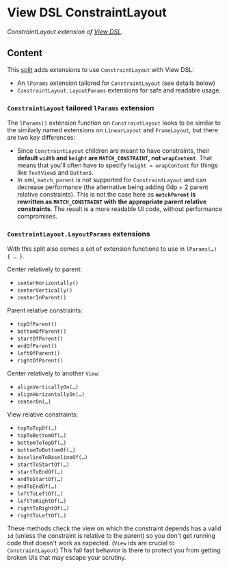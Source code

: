 # View DSL ConstraintLayout

*ConstraintLayout extension of [View DSL](../viewdsl).*

## Content

This [split](../README.md#what-is-a-split "What is a split in Splitties?")
adds extensions to use `ConstraintLayout` with View DSL:
* An `lParams` extension tailored for `ConstraintLayout` (see details below)
* `ConstraintLayout.LayoutParams` extensions for safe and readable usage.

### `ConstraintLayout` tailored `lParams` extension

The `lParams()` extension function on `ConstraintLayout` looks to be similar
to the similarly named extensions on `LinearLayout` and `FrameLayout`, but
there are two key differences:
* Since `ConstraintLayout` children are meant to have constraints, their
**default `width` and `height` are `MATCH_CONSTRAINT`, not `wrapContent`**.
That means that you'll often have to specify `height = wrapContent` for
things like `TextView`s and `Button`s.
* In xml, `match_parent` is not supported for `ConstraintLayout` and can
decrease performance (the alternative being adding 0dp + 2 parent relative
constraints). This is not the case here as **`matchParent` is rewritten as
`MATCH_CONSTRAINT` with the appropriate parent relative constraints**. The
result is a more readable UI code, without performance compromises.

### `ConstraintLayout.LayoutParams` extensions

With this split also comes a set of extension functions to use in
`lParams(…) { … }`.

Center relatively to parent:
* `centerHorizontally()`
* `centerVertically()`
* `centerInParent()`

Parent relative constraints:
* `topOfParent()`
* `bottomOfParent()`
* `startOfParent()`
* `endOfParent()`
* `leftOfParent()`
* `rightOfParent()`

Center relatively to another `View`:
* `alignVerticallyOn(…)`
* `alignHorizontallyOn(…)`
* `centerOn(…)`

View relative constraints:
* `topToTopOf(…)`
* `topToBottomOf(…)`
* `bottomToTopOf(…)`
* `bottomToBottomOf(…)`
* `baselineToBaselineOf(…)`
* `startToStartOf(…)`
* `startToEndOf(…)`
* `endToStartOf(…)`
* `endToEndOf(…)`
* `leftToLeftOf(…)`
* `leftToRightOf(…)`
* `rightToRightOf(…)`
* `rightToLeftOf(…)`

These methods check the view on which the constraint depends has a valid `id`
(unless the constraint is relative to the parent) so you don't get running
code that doesn't work as expected. (`View` ids are crucial to
`ConstraintLayout`) This fail fast behavior is there to protect you from
getting broken UIs that may escape your scrutiny.
